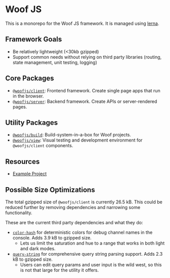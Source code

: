 # Woof JS

This is a monorepo for the Woof JS framework. It is managed using [lerna](https://lerna.js.org/).

## Framework Goals

- Be relatively lightweight (<30kb gzipped)
- Support common needs without relying on third party libraries (routing, state management, unit testing, logging)

## Core Packages

- [`@woofjs/client`](./packages/client/README.md): Frontend framework. Create single page apps that run in the browser.
- [`@woofjs/server`](./packages/server/README.md): Backend framework. Create APIs or server-rendered pages.

## Utility Packages

- [`@woofjs/build`](./packages/build/README.md): Build-system-in-a-box for Woof projects.
- [`@woofjs/view`](./packages/view/README.md): Visual testing and development environment for `@woofjs/client` components.

## Resources

- [Example Project](./examples/README.md)

## Possible Size Optimizations

The total gzipped size of `@woofjs/client` is currently 26.5 kB. This could be reduced further by removing dependencies and narrowing some functionality.

These are the current third party dependencies and what they do:

- [`color-hash`](https://bundlephobia.com/package/color-hash@2.0.1) for deterministic colors for debug channel names in the console. Adds 3.9 kB to gzipped size.
  - Lets us limit the saturation and hue to a range that works in both light and dark modes.
- [`query-string`](https://bundlephobia.com/package/query-string@7.1.1) for comprehensive query string parsing support. Adds 2.3 kB to gzipped size.
  - Users can edit query params and user input is the wild west, so this is not that large for the utility it offers.

